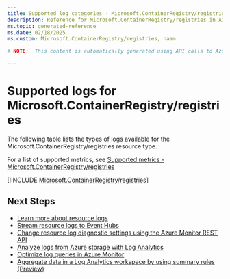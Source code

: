 ```yaml
---
title: Supported log categories - Microsoft.ContainerRegistry/registries
description: Reference for Microsoft.ContainerRegistry/registries in Azure Monitor Logs.
ms.topic: generated-reference
ms.date: 02/18/2025
ms.custom: Microsoft.ContainerRegistry/registries, naam

# NOTE:  This content is automatically generated using API calls to Azure. Any edits made on these files will be overwritten in the next run of the script. 

---
```





# Supported logs for Microsoft.ContainerRegistry/registries  
The following table lists the types of logs available for the Microsoft.ContainerRegistry/registries resource type.
  
  
  
For a list of supported metrics, see [Supported metrics - Microsoft.ContainerRegistry/registries](../supported-metrics/microsoft-containerregistry-registries-metrics.md)  
  

  
[!INCLUDE [Microsoft.ContainerRegistry/registries](~/reusable-content/ce-skilling/azure/includes/azure-monitor/reference/logs/microsoft-containerregistry-registries-logs-include.md)]  
  

## Next Steps

* [Learn more about resource logs](/azure/azure-monitor/essentials/platform-logs-overview)
* [Stream resource logs to Event Hubs](/azure/azure-monitor/essentials/resource-logs#send-to-azure-event-hubs)
* [Change resource log diagnostic settings using the Azure Monitor REST API](/rest/api/monitor/diagnosticsettings)
* [Analyze logs from Azure storage with Log Analytics](/azure/azure-monitor/essentials/resource-logs#send-to-log-analytics-workspace)
* [Optimize log queries in Azure Monitor](/azure/azure-monitor/logs/query-optimization)
* [Aggregate data in a Log Analytics workspace by using summary rules (Preview)](/azure/azure-monitor/logs/summary-rules)